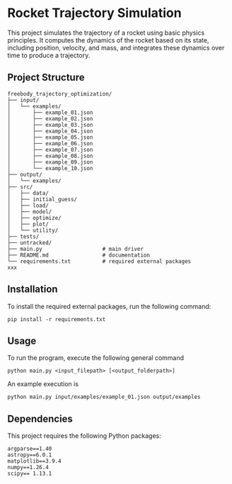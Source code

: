 # Rocket Trajectory Simulation

This project simulates the trajectory of a rocket using basic physics principles. It computes the dynamics of the rocket based on its state, including position, velocity, and mass, and integrates these dynamics over time to produce a trajectory.

## Project Structure

```
freebody_trajectory_optimization/
├── input/
│   └── examples/
│       ├── example_01.json
│       ├── example_02.json
│       ├── example_03.json
│       ├── example_04.json
│       ├── example_05.json
│       ├── example_06.json
│       ├── example_07.json
│       ├── example_08.json
│       ├── example_09.json
│       └── example_10.json
├── output/
│   └── examples/
├── src/
│   ├── data/
│   ├── initial_guess/
│   ├── load/
│   ├── model/
│   ├── optimize/
│   ├── plot/
│   └── utility/
├── tests/
├── untracked/
├── main.py                   # main driver
├── README.md                 # documentation
└── requirements.txt          # required external packages
xxx
```

## Installation

To install the required external packages, run the following command:
```
pip install -r requirements.txt
```

## Usage

To run the program, execute the following general command
```
python main.py <input_filepath> [<output_folderpath>]
```
An example execution is
```
python main.py input/examples/example_01.json output/examples
```

## Dependencies

This project requires the following Python packages:
```
argparse==1.40
astropy==6.0.1
matplotlib==3.9.4
numpy==1.26.4
scipy== 1.13.1
```